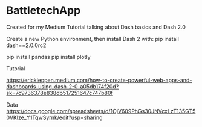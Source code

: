 # BattletechApp

Created for my Medium Tutorial talking about Dash basics and Dash 2.0

Create a new Python environment, then install Dash 2 with: pip install dash==2.0.0rc2

pip install pandas
pip install plotly

Tutorial

https://erickleppen.medium.com/how-to-create-powerful-web-apps-and-dashboards-using-dash-2-0-a05db174f20d?sk=7c9736378e838db517251647c747b80f

Data
https://docs.google.com/spreadsheets/d/1OjV609PhGs30JNVcxLzT135GT50VKlze_Y1TqwSyrnk/edit?usp=sharing
